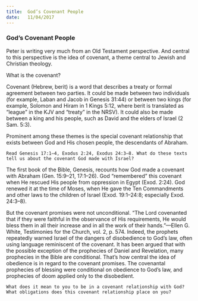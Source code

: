 ```yaml
---
title:  God’s Covenant People
date:   11/04/2017
---
```


### God’s Covenant People 

Peter is writing very much from an Old Testament perspective. And central to this perspective is the idea of covenant, a theme central to Jewish and Christian theology.

What is the covenant? 

Covenant (Hebrew, berit) is a word that describes a treaty or formal agreement between two parties. It could be made between two individuals (for example, Laban and Jacob in Genesis 31:44) or between two kings (for example, Solomon and Hiram in 1 Kings 5:12, where berit is translated as “league” in the KJV and “treaty” in the NRSV). It could also be made between a king and his people, such as David and the elders of Israel (2 Sam. 5:3). 

Prominent among these themes is the special covenant relationship that exists between God and His chosen people, the descendants of Abraham.  

`Read Genesis 17:1–4, Exodus 2:24, Exodus 24:3–8. What do these texts tell us about the covenant God made with Israel?`

The first book of the Bible, Genesis, recounts how God made a covenant with Abraham (Gen. 15:9–21, 17:1–26). God “remembered” this covenant when He rescued His people from oppression in Egypt (Exod. 2:24). God renewed it at the time of Moses, when He gave the Ten Commandments and other laws to the children of Israel (Exod. 19:1–24:8; especially Exod. 24:3–8). 

But the covenant promises were not unconditional. “The Lord covenanted that if they were faithful in the observance of His requirements, He would bless them in all their increase and in all the work of their hands.”—Ellen G. White, Testimonies for the Church, vol. 2, p. 574. Indeed, the prophets repeatedly warned Israel of the dangers of disobedience to God’s law, often using language reminiscent of the covenant. It has been argued that with the possible exception of the prophecies of Daniel and Revelation, many prophecies in the Bible are conditional. That’s how central the idea of obedience is in regard to the covenant promises. The covenantal prophecies of blessing were conditional on obedience to God’s law, and prophecies of doom applied only to the disobedient. 

`What does it mean to you to be in a covenant relationship with God? What obligations does this covenant relationship place on you?`